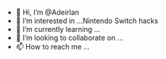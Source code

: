 - 👋 Hi, I’m @Adeirlan
- 👀 I’m interested in ...Nintendo Switch hacks
- 🌱 I’m currently learning ...
- 💞️ I’m looking to collaborate on ...
- 📫 How to reach me ...

<!---
Adeirlan/Adeirlan is a ✨ special ✨ repository because its `README.md` (this file) appears on your GitHub profile.
You can click the Preview link to take a look at your changes.
--->
